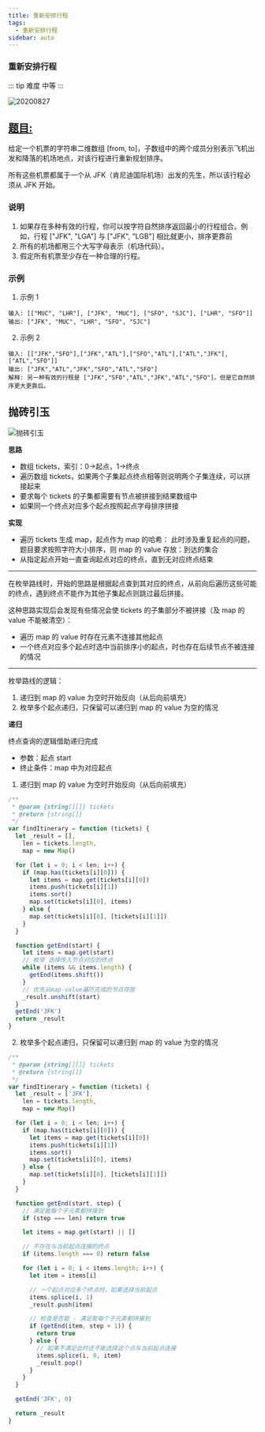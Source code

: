 ```yaml
---
title: 重新安排行程
tags:
  - 重新安排行程
sidebar: auto
---
```


### 重新安排行程

::: tip 难度
中等
:::

![20200827](http://qiniu.gaowenju.com/leecode/banner/20200827.jpg)

## [题目:](https://leetcode-cn.com/problems/reconstruct-itinerary/)

给定一个机票的字符串二维数组 [from, to]，子数组中的两个成员分别表示飞机出发和降落的机场地点，对该行程进行重新规划排序。

所有这些机票都属于一个从 JFK（肯尼迪国际机场）出发的先生，所以该行程必须从 JFK 开始。

### 说明

1. 如果存在多种有效的行程，你可以按字符自然排序返回最小的行程组合。例如，行程 ["JFK", "LGA"] 与 ["JFK", "LGB"] 相比就更小，排序更靠前
2. 所有的机场都用三个大写字母表示（机场代码）。
3. 假定所有机票至少存在一种合理的行程。

### 示例

1. 示例 1

```
输入: [["MUC", "LHR"], ["JFK", "MUC"], ["SFO", "SJC"], ["LHR", "SFO"]]
输出: ["JFK", "MUC", "LHR", "SFO", "SJC"]
```

2. 示例 2

```
输入: [["JFK","SFO"],["JFK","ATL"],["SFO","ATL"],["ATL","JFK"],["ATL","SFO"]]
输出: ["JFK","ATL","JFK","SFO","ATL","SFO"]
解释: 另一种有效的行程是 ["JFK","SFO","ATL","JFK","ATL","SFO"]。但是它自然排序更大更靠后。
```

## 抛砖引玉

![抛砖引玉](http://qiniu.gaowenju.com/leecode/20200827.png)

**思路**

- 数组 tickets，索引：0->起点，1->终点
- 遍历数组 tickets，如果两个子集起点终点相等则说明两个子集连续，可以拼接起来
- 要求每个 tickets 的子集都需要有节点被拼接到结果数组中
- 如果同一个终点对应多个起点按照起点字母排序拼接

**实现**

- 遍历 tickets 生成 map，起点作为 map 的哈希：
  此时涉及重复起点的问题，题目要求按照字符大小排序，则 map 的 value 存放：到达的集合
- 从指定起点开始一直查询起点对应的终点，直到无对应终点结束

---

在枚举路线时，开始的思路是根据起点查到其对应的终点，从前向后遍历这些可能的终点，遇到终点不能作为其他子集起点则跳过最后拼接。

这种思路实现后会发现有些情况会使 tickets 的子集部分不被拼接（及 map 的 value 不能被清空）：

- 遍历 map 的 value 时存在元素不连接其他起点
- 一个终点对应多个起点时选中当前排序小的起点，时也存在后续节点不被连接的情况

---

枚举路线的逻辑：

1. 递归到 map 的 value 为空时开始反向（从后向前填充）
2. 枚举多个起点递归，只保留可以递归到 map 的 value 为空的情况

**递归**

终点查询的逻辑借助递归完成

- 参数：起点 start
- 终止条件：map 中为对应起点

1. 递归到 map 的 value 为空时开始反向（从后向前填充）

```javascript
/**
 * @param {string[][]} tickets
 * @return {string[]}
 */
var findItinerary = function (tickets) {
  let _result = [],
    len = tickets.length,
    map = new Map()

  for (let i = 0; i < len; i++) {
    if (map.has(tickets[i][0])) {
      let items = map.get(tickets[i][0])
      items.push(tickets[i][1])
      items.sort()
      map.set(tickets[i][0], items)
    } else {
      map.set(tickets[i][0], [tickets[i][1]])
    }
  }

  function getEnd(start) {
    let items = map.get(start)
    // 枚举 选择传入节点对应的终点
    while (items && items.length) {
      getEnd(items.shift())
    }
    // 优先从map-value遍历完成的节点存放
    _result.unshift(start)
  }
  getEnd('JFK')
  return _result
}
```

2. 枚举多个起点递归，只保留可以递归到 map 的 value 为空的情况

```javascript
/**
 * @param {string[][]} tickets
 * @return {string[]}
 */
var findItinerary = function (tickets) {
  let _result = ['JFK'],
    len = tickets.length,
    map = new Map()

  for (let i = 0; i < len; i++) {
    if (map.has(tickets[i][0])) {
      let items = map.get(tickets[i][0])
      items.push(tickets[i][1])
      items.sort()
      map.set(tickets[i][0], items)
    } else {
      map.set(tickets[i][0], [tickets[i][1]])
    }
  }

  function getEnd(start, step) {
    // 满足能每个子元素都拼接到
    if (step === len) return true

    let items = map.get(start) || []

    // 不存在与当前起点连接的终点
    if (items.length === 0) return false

    for (let i = 0; i < items.length; i++) {
      let item = items[i]

      // 一个起点对应多个终点时，如果选择当前起点
      items.splice(i, 1)
      _result.push(item)

      // 检查是否能 - 满足能每个子元素都拼接到
      if (getEnd(item, step + 1)) {
        return true
      } else {
        // 如果不满足此时还不能选择这个点与当前起点连接
        items.splice(i, 0, item)
        _result.pop()
      }
    }
  }

  getEnd('JFK', 0)

  return _result
}
```
